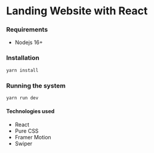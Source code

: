 # Landing Website with React

### Requirements

- Nodejs 16+

### Installation

```bash
yarn install
```

### Running the system

```bash
yarn run dev
```

#### Technologies used

- React
- Pure CSS
- Framer Motion
- Swiper
